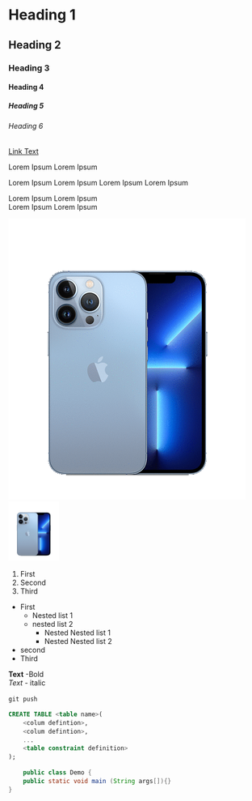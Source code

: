 # Heading 1
## Heading 2
### Heading 3
#### Heading 4
##### Heading 5
###### Heading 6

[Link Text](http://google.lk)

Lorem Ipsum Lorem Ipsum

Lorem Ipsum Lorem Ipsum
Lorem Ipsum Lorem Ipsum

Lorem Ipsum Lorem Ipsum<br>
Lorem Ipsum Lorem Ipsum

![Alternative Text](asset/iphone.gif)
<img src="asset/iphone.gif" width="100">

1. First
2. Second
3. Third


* First
  * Nested list 1
  * nested list 2
    * Nested Nested list 1
    * Nested Nested list 2
* second 
* Third

**Text** -Bold <br>
*Text* - italic

`git push`

```sql
CREATE TABLE <table name>(
    <colum defintion>,
    <colum defintion>,
    ...
    <table constraint definition> 
);
```
```java
    public class Demo {
    public static void main (String args[]){}
}
```
